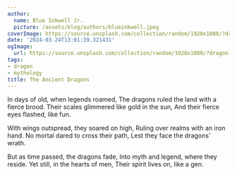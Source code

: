 ```yaml
---
author:
  name: Blue Inkwell Jr.
  picture: /assets/blog/authors/blueinkwell.jpeg
coverImage: https://source.unsplash.com/collection/random/1920x1080/?dragon
date: '2024-03-24T13:01:39.321431'
ogImage:
  url: https://source.unsplash.com/collection/random/1920x1080/?dragon
tags:
- dragon
- mythology
title: The Ancient Dragons
---
```


In days of old, when legends roamed,
The dragons ruled the land with a fierce brood.
Their scales glimmered like gold in the sun,
And their fierce eyes flashed, like fun.

With wings outspread, they soared on high,
Ruling over realms with an iron hand.
No mortal dared to cross their path,
Lest they face the dragons' wrath.

But as time passed, the dragons fade,
Into myth and legend, where they reside.
Yet still, in the hearts of men,
Their spirit lives on, like a gen.